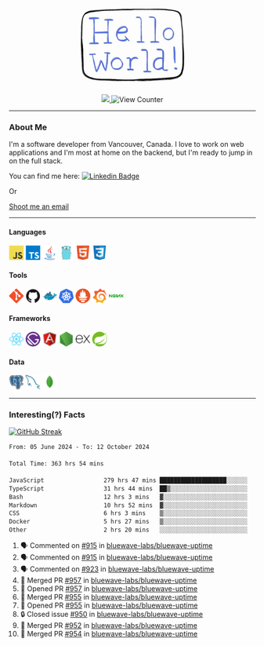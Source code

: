 <div align="center">
    <img src="./img/hello_world.webp" height="200px" width="">
    <div>
        <a href="https://www.linkedin.com/in/ajhollid">
            <img src="https://img.shields.io/badge/LinkedIn-blue"/>
        </a>
        <img src="https://komarev.com/ghpvc/?username=ajhollid&color=yellow" alt="View Counter">
    </div>
</div>

---

### About Me

I'm a software developer from Vancouver, Canada. I love to work on web applications and I'm most at home on the backend, but I'm ready to jump in on the full stack.

You can find me here: [![Linkedin Badge](https://img.shields.io/badge/-ajhollid-blue?style=flat&logo=Linkedin&logoColor=white)](https://www.linkedin.com/in/ajhollid)

Or

[Shoot me an email](mailto:ajhollid@gmail.com)

---

#### Languages

<div>
    <img src="./img/devicons/javascript-original.svg" width=30 height=30 alt="JavaScript">
    <img src="/img/devicons/typescript-original.svg" width=30 height=30 alt="TypeScript">
    <img src="./img/devicons/java-original.svg" width=30 height=30 alt="Java">
    <img src="./img/devicons/go-original.svg" width=30 height=30 alt="Golang">
    <img src="./img/devicons/html5-original.svg" width=30 height=30 alt="HTML 5">
    <img src="./img/devicons/css3-original.svg" width=30 height=30 alt="CSS 3">
</div>

#### Tools

<div>
    <img src="./img/devicons/git-original.svg" width=30 height=30 alt="Git">
    <img src="./img/devicons/github-original.svg" width=30 height=30 alt="Github">
    <img src="./img/devicons/docker-original.svg" width=30 
    height=30 alt="Docker">
    <img src="./img/devicons/kubernetes-original.svg" width=30 height=30 alt="K8">
    <img src="./img/devicons/prometheus-original.svg" width=30 height=30 alt="Prometheus">
    <img src="./img/devicons/grafana-original.svg" width=30 height=30 alt="Grafana">
    <img src="./img/devicons/nginx-original.svg" width=30 height=30 alt="Nginx">
</div>

#### Frameworks

<div>
    <img src="./img/devicons/react-original.svg" width=30 height=30 alt="React">
    <img src="./img/devicons/gatsby-original.svg" width=30 height=30 alt="Gatsby">
    <img src="./img/devicons/angularjs-original.svg" width=30 height=30 alt="AngularJS">
    <img src="./img/devicons/nodejs-original.svg" width=30 height=30 alt="NodeJS">
    <img src="./img/devicons/express-original.svg" width=30 height=30 alt="Express">
    <img src="./img/devicons/spring-original.svg" width=30 height=30 alt="Spring">
</div>

#### Data

<div>
    <img src="./img/devicons/postgresql-original.svg" width=30 height=30 alt="Postgresql">
    <img src="./img/devicons/mysql-original.svg" width=30 height=30 alt="Mysql">
    <img src="./img/devicons/mongodb-original.svg" width=30 height=30 alt="MongoDB">
</div>

---

### Interesting(?) Facts

[![GitHub Streak](http://github-readme-streak-stats.herokuapp.com?user=ajhollid)](https://git.io/streak-stats)

 <!--START_SECTION:waka-->

```txt
From: 05 June 2024 - To: 12 October 2024

Total Time: 363 hrs 54 mins

JavaScript                 279 hrs 47 mins ███████████████████░░░░░░   76.40 %
TypeScript                 31 hrs 44 mins  ██▒░░░░░░░░░░░░░░░░░░░░░░   08.67 %
Bash                       12 hrs 3 mins   ▓░░░░░░░░░░░░░░░░░░░░░░░░   03.29 %
Markdown                   10 hrs 52 mins  ▓░░░░░░░░░░░░░░░░░░░░░░░░   02.97 %
CSS                        6 hrs 3 mins    ▒░░░░░░░░░░░░░░░░░░░░░░░░   01.65 %
Docker                     5 hrs 27 mins   ▒░░░░░░░░░░░░░░░░░░░░░░░░   01.49 %
Other                      2 hrs 20 mins   ░░░░░░░░░░░░░░░░░░░░░░░░░   00.64 %
```

<!--END_SECTION:waka-->


<!--START_SECTION:activity-->
1. 🗣 Commented on [#915](https://github.com/bluewave-labs/bluewave-uptime/issues/915#issuecomment-2411335455) in [bluewave-labs/bluewave-uptime](https://github.com/bluewave-labs/bluewave-uptime)
2. 🗣 Commented on [#915](https://github.com/bluewave-labs/bluewave-uptime/issues/915#issuecomment-2411330999) in [bluewave-labs/bluewave-uptime](https://github.com/bluewave-labs/bluewave-uptime)
3. 🗣 Commented on [#923](https://github.com/bluewave-labs/bluewave-uptime/issues/923#issuecomment-2411035920) in [bluewave-labs/bluewave-uptime](https://github.com/bluewave-labs/bluewave-uptime)
4. 🎉 Merged PR [#957](https://github.com/bluewave-labs/bluewave-uptime/pull/957) in [bluewave-labs/bluewave-uptime](https://github.com/bluewave-labs/bluewave-uptime)
5. 💪 Opened PR [#957](https://github.com/bluewave-labs/bluewave-uptime/pull/957) in [bluewave-labs/bluewave-uptime](https://github.com/bluewave-labs/bluewave-uptime)
6. 🎉 Merged PR [#955](https://github.com/bluewave-labs/bluewave-uptime/pull/955) in [bluewave-labs/bluewave-uptime](https://github.com/bluewave-labs/bluewave-uptime)
7. 💪 Opened PR [#955](https://github.com/bluewave-labs/bluewave-uptime/pull/955) in [bluewave-labs/bluewave-uptime](https://github.com/bluewave-labs/bluewave-uptime)
8. 🔒 Closed issue [#950](https://github.com/bluewave-labs/bluewave-uptime/issues/950) in [bluewave-labs/bluewave-uptime](https://github.com/bluewave-labs/bluewave-uptime)
9. 🎉 Merged PR [#952](https://github.com/bluewave-labs/bluewave-uptime/pull/952) in [bluewave-labs/bluewave-uptime](https://github.com/bluewave-labs/bluewave-uptime)
10. 🎉 Merged PR [#954](https://github.com/bluewave-labs/bluewave-uptime/pull/954) in [bluewave-labs/bluewave-uptime](https://github.com/bluewave-labs/bluewave-uptime)
<!--END_SECTION:activity-->
